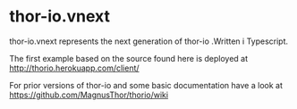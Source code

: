 # thor-io.vnext
thor-io.vnext represents the next generation of thor-io .Written i Typescript.

The first example based on the source found here  is deployed at http://thorio.herokuapp.com/client/

For prior versions of thor-io and some basic documentation have a look at https://github.com/MagnusThor/thorio/wiki
